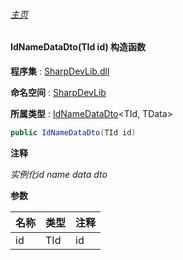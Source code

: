 ###### [主页](./Index.md "主页")

#### IdNameDataDto(TId id) 构造函数

**程序集** : [SharpDevLib.dll](./SharpDevLib.assembly.md "SharpDevLib.dll")

**命名空间** : [SharpDevLib](./SharpDevLib.namespace.md "SharpDevLib")

**所属类型** : [IdNameDataDto](./SharpDevLib.IdNameDataDto.2.md "IdNameDataDto")\<TId, TData\>

``` csharp
public IdNameDataDto(TId id)
```
**注释**

*实例化id name data dto*


**参数**

|名称|类型|注释|
|---|---|---|
|id|TId|id|


